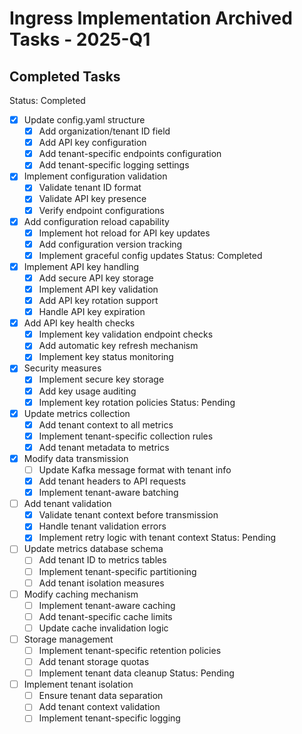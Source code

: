 # Ingress Implementation Archived Tasks - 2025-Q1

## Completed Tasks

Status: Completed
- [x] Update config.yaml structure
  - [x] Add organization/tenant ID field
  - [x] Add API key configuration
  - [x] Add tenant-specific endpoints configuration
  - [x] Add tenant-specific logging settings
- [x] Implement configuration validation
  - [x] Validate tenant ID format
  - [x] Validate API key presence
  - [x] Verify endpoint configurations
- [x] Add configuration reload capability
  - [x] Implement hot reload for API key updates
  - [x] Add configuration version tracking
  - [x] Implement graceful config updates
Status: Completed
- [x] Implement API key handling
  - [x] Add secure API key storage
  - [x] Implement API key validation
  - [x] Add API key rotation support
  - [x] Handle API key expiration
- [x] Add API key health checks
  - [x] Implement key validation endpoint checks
  - [x] Add automatic key refresh mechanism
  - [x] Implement key status monitoring
- [x] Security measures
  - [x] Implement secure key storage
  - [x] Add key usage auditing
  - [x] Implement key rotation policies
Status: Pending
- [x] Update metrics collection
  - [x] Add tenant context to all metrics
  - [x] Implement tenant-specific collection rules
  - [x] Add tenant metadata to metrics
- [x] Modify data transmission
  - [ ] Update Kafka message format with tenant info
  - [x] Add tenant headers to API requests
  - [x] Implement tenant-aware batching
- [ ] Add tenant validation
  - [x] Validate tenant context before transmission
  - [x] Handle tenant validation errors
  - [x] Implement retry logic with tenant context
Status: Pending
- [ ] Update metrics database schema
  - [ ] Add tenant ID to metrics tables
  - [ ] Implement tenant-specific partitioning
  - [ ] Add tenant isolation measures
- [ ] Modify caching mechanism
  - [ ] Implement tenant-aware caching
  - [ ] Add tenant-specific cache limits
  - [ ] Update cache invalidation logic
- [ ] Storage management
  - [ ] Implement tenant-specific retention policies
  - [ ] Add tenant storage quotas
  - [ ] Implement tenant data cleanup
Status: Pending
- [ ] Implement tenant isolation
  - [ ] Ensure tenant data separation
  - [ ] Add tenant context validation
  - [ ] Implement tenant-specific logging
